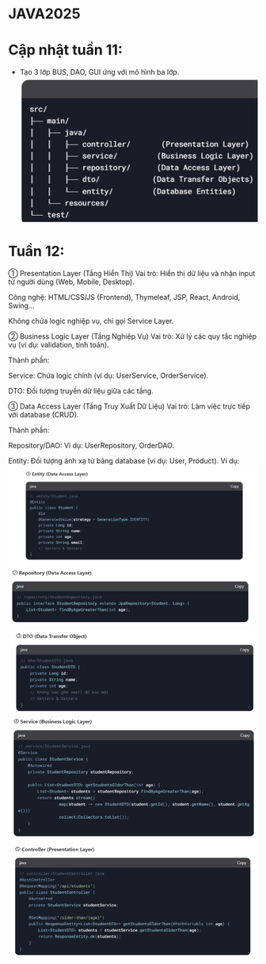# JAVA2025
# Cập nhật tuần 11:
- Tạo 3 lớp BUS, DAO, GUI ứng với mô hình ba lớp.
![alt text](image.png)
# Tuần 12:
① Presentation Layer (Tầng Hiển Thị)
Vai trò: Hiển thị dữ liệu và nhận input từ người dùng (Web, Mobile, Desktop).

Công nghệ: HTML/CSS/JS (Frontend), Thymeleaf, JSP, React, Android, Swing...

Không chứa logic nghiệp vụ, chỉ gọi Service Layer.

② Business Logic Layer (Tầng Nghiệp Vụ)
Vai trò: Xử lý các quy tắc nghiệp vụ (ví dụ: validation, tính toán).

Thành phần:

Service: Chứa logic chính (ví dụ: UserService, OrderService).

DTO: Đối tượng truyền dữ liệu giữa các tầng.

③ Data Access Layer (Tầng Truy Xuất Dữ Liệu)
Vai trò: Làm việc trực tiếp với database (CRUD).

Thành phần:

Repository/DAO: Ví dụ: UserRepository, OrderDAO.

Entity: Đối tượng ánh xạ từ bảng database (ví dụ: User, Product).
Ví dụ:
![alt text](image-1.png)
![alt text](image-2.png)
![alt text](image-3.png)
![alt text](image-4.png)
![alt text](image-5.png)